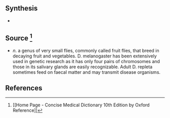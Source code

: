## Synthesis
- 
## Source [^1]
- $n$. a genus of very small flies, commonly called fruit flies, that breed in decaying fruit and vegetables. D. melanogaster has been extensively used in genetic research as it has only four pairs of chromosomes and those in its salivary glands are easily recognizable. Adult D. repleta sometimes feed on faecal matter and may transmit disease organisms.
## References

[^1]: [[Home Page - Concise Medical Dictionary 10th Edition by Oxford Reference]]